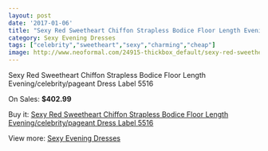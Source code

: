 ```yaml
---
layout: post
date: '2017-01-06'
title: "Sexy Red Sweetheart Chiffon Strapless Bodice Floor Length Evening/celebrity/pageant Dress Label 5516"
category: Sexy Evening Dresses
tags: ["celebrity","sweetheart","sexy","charming","cheap"]
image: http://www.neoformal.com/24915-thickbox_default/sexy-red-sweetheart-chiffon-strapless-bodice-floor-length-evening-celebrity-pageant-dress-label-5516.jpg
---
```

Sexy Red Sweetheart Chiffon Strapless Bodice Floor Length Evening/celebrity/pageant Dress Label 5516

On Sales: **$402.99**
<a href="https://www.neoformal.com/en/sexy-evening-dresses/8484-sexy-red-sweetheart-chiffon-strapless-bodice-floor-length-evening-celebrity-pageant-dress-label-5516.html"><amp-img layout="responsive" width="600" height="600" src="//www.neoformal.com/24915-thickbox_default/sexy-red-sweetheart-chiffon-strapless-bodice-floor-length-evening-celebrity-pageant-dress-label-5516.jpg" alt="Sexy Red Sweetheart Chiffon Strapless Bodice Floor Length Evening/celebrity/pageant Dress Label 5516 0" /></a>
<a href="https://www.neoformal.com/en/sexy-evening-dresses/8484-sexy-red-sweetheart-chiffon-strapless-bodice-floor-length-evening-celebrity-pageant-dress-label-5516.html"><amp-img layout="responsive" width="600" height="600" src="//www.neoformal.com/24916-thickbox_default/sexy-red-sweetheart-chiffon-strapless-bodice-floor-length-evening-celebrity-pageant-dress-label-5516.jpg" alt="Sexy Red Sweetheart Chiffon Strapless Bodice Floor Length Evening/celebrity/pageant Dress Label 5516 1" /></a>

Buy it: [Sexy Red Sweetheart Chiffon Strapless Bodice Floor Length Evening/celebrity/pageant Dress Label 5516](https://www.neoformal.com/en/sexy-evening-dresses/8484-sexy-red-sweetheart-chiffon-strapless-bodice-floor-length-evening-celebrity-pageant-dress-label-5516.html "Sexy Red Sweetheart Chiffon Strapless Bodice Floor Length Evening/celebrity/pageant Dress Label 5516")

View more: [Sexy Evening Dresses](https://www.neoformal.com/en/155-sexy-evening-dresses "Sexy Evening Dresses")